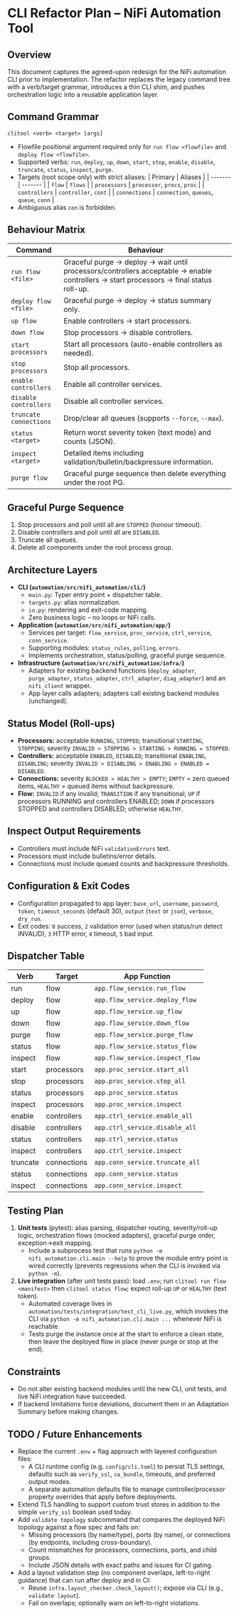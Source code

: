 # CLI Refactor Plan – NiFi Automation Tool

## Overview
This document captures the agreed-upon redesign for the NiFi automation CLI prior to implementation. The refactor replaces the legacy command tree with a verb/target grammar, introduces a thin CLI shim, and pushes orchestration logic into a reusable application layer.

## Command Grammar
```
clitool <verb> <target> [args]
```
- Flowfile positional argument required only for `run flow <flowfile>` and `deploy flow <flowfile>`.
- Supported verbs: `run`, `deploy`, `up`, `down`, `start`, `stop`, `enable`, `disable`, `truncate`, `status`, `inspect`, `purge`.
- Targets (root scope only) with strict aliases:
  | Primary | Aliases |
  | ------- | ------- |
  | `flow` | `flows` |
  | `processors` | `processor`, `procs`, `proc` |
  | `controllers` | `controller`, `cont` |
  | `connections` | `connection`, `queues`, `queue`, `conn` |
- Ambiguous alias `con` is forbidden.

## Behaviour Matrix
| Command | Behaviour |
| ------- | --------- |
| `run flow <file>` | Graceful purge → deploy → wait until processors/controllers acceptable → enable controllers → start processors → final status roll-up. |
| `deploy flow <file>` | Graceful purge → deploy → status summary only. |
| `up flow` | Enable controllers → start processors. |
| `down flow` | Stop processors → disable controllers. |
| `start processors` | Start all processors (auto-enable controllers as needed). |
| `stop processors` | Stop all processors. |
| `enable controllers` | Enable all controller services. |
| `disable controllers` | Disable all controller services. |
| `truncate connections` | Drop/clear all queues (supports `--force`, `--max`). |
| `status <target>` | Return worst severity token (text mode) and counts (JSON). |
| `inspect <target>` | Detailed items including validation/bulletin/backpressure information. |
| `purge flow` | Graceful purge sequence then delete everything under the root PG. |

## Graceful Purge Sequence
1. Stop processors and poll until all are `STOPPED` (honour timeout).
2. Disable controllers and poll until all are `DISABLED`.
3. Truncate all queues.
4. Delete all components under the root process group.

## Architecture Layers
- **CLI (`automation/src/nifi_automation/cli/`)**
  - `main.py`: Typer entry point + dispatcher table.
  - `targets.py`: alias normalization.
  - `io.py`: rendering and exit-code mapping.
  - Zero business logic – no loops or NiFi calls.
- **Application (`automation/src/nifi_automation/app/`)**
  - Services per target: `flow_service`, `proc_service`, `ctrl_service`, `conn_service`.
  - Supporting modules: `status_rules`, `polling`, `errors`.
  - Implements orchestration, status/polling, graceful purge sequence.
- **Infrastructure (`automation/src/nifi_automation/infra/`)**
  - Adapters for existing backend functions (`deploy_adapter`, `purge_adapter`, `status_adapter`, `ctrl_adapter`, `diag_adapter`) and an `nifi_client` wrapper.
  - App layer calls adapters; adapters call existing backend modules (unchanged).

## Status Model (Roll-ups)
- **Processors:** acceptable `RUNNING`, `STOPPED`; transitional `STARTING`, `STOPPING`; severity `INVALID > STOPPING > STARTING > RUNNING = STOPPED`.
- **Controllers:** acceptable `ENABLED`, `DISABLED`; transitional `ENABLING`, `DISABLING`; severity `INVALID > DISABLING > ENABLING > ENABLED = DISABLED`.
- **Connections:** severity `BLOCKED > HEALTHY > EMPTY`; `EMPTY` = zero queued items, `HEALTHY` = queued items without backpressure.
- **Flow:** `INVALID` if any invalid; `TRANSITION` if any transitional; `UP` if processors RUNNING and controllers ENABLED; `DOWN` if processors STOPPED and controllers DISABLED; otherwise `HEALTHY`.

## Inspect Output Requirements
- Controllers must include NiFi `validationErrors` text.
- Processors must include bulletins/error details.
- Connections must include queued counts and backpressure thresholds.

## Configuration & Exit Codes
- Configuration propagated to app layer: `base_url`, `username`, `password`, `token`, `timeout_seconds` (default 30), `output` (`text` or `json`), `verbose`, `dry_run`.
- Exit codes: `0` success, `2` validation error (used when status/run detect INVALID), `3` HTTP error, `4` timeout, `5` bad input.

## Dispatcher Table
| Verb | Target | App Function |
| ---- | ------ | ------------ |
| run | flow | `app.flow_service.run_flow` |
| deploy | flow | `app.flow_service.deploy_flow` |
| up | flow | `app.flow_service.up_flow` |
| down | flow | `app.flow_service.down_flow` |
| purge | flow | `app.flow_service.purge_flow` |
| status | flow | `app.flow_service.status_flow` |
| inspect | flow | `app.flow_service.inspect_flow` |
| start | processors | `app.proc_service.start_all` |
| stop | processors | `app.proc_service.stop_all` |
| status | processors | `app.proc_service.status` |
| inspect | processors | `app.proc_service.inspect` |
| enable | controllers | `app.ctrl_service.enable_all` |
| disable | controllers | `app.ctrl_service.disable_all` |
| status | controllers | `app.ctrl_service.status` |
| inspect | controllers | `app.ctrl_service.inspect` |
| truncate | connections | `app.conn_service.truncate_all` |
| status | connections | `app.conn_service.status` |
| inspect | connections | `app.conn_service.inspect` |

## Testing Plan
1. **Unit tests** (pytest): alias parsing, dispatcher routing, severity/roll-up logic, orchestration flows (mocked adapters), graceful purge order, exception→exit mapping.
   - Include a subprocess test that runs `python -m nifi_automation.cli.main --help` to prove the module entry point is wired correctly (prevents regressions when the CLI is invoked via `python -m`).
2. **Live integration** (after unit tests pass): load `.env`; run `clitool run flow <manifest>` then `clitool status flow`; expect roll-up `UP` or `HEALTHY` (text token).
   - Automated coverage lives in `automation/tests/integration/test_cli_live.py`, which invokes the CLI via `python -m nifi_automation.cli.main ...` whenever NiFi is reachable.
   - Tests purge the instance once at the start to enforce a clean state, then leave the deployed flow in place (never purge or stop at the end).

## Constraints
- Do not alter existing backend modules until the new CLI, unit tests, and live NiFi integration have succeeded.
- If backend limitations force deviations, document them in an Adaptation Summary before making changes.

## TODO / Future Enhancements
- Replace the current `.env` + flag approach with layered configuration files:
  - A CLI runtime config (e.g. `config/cli.toml`) to persist TLS settings, defaults such as `verify_ssl`, `ca_bundle`, timeouts, and preferred output modes.
  - A separate automation defaults file to manage controller/processor property overrides that apply before deployments.
- Extend TLS handling to support custom trust stores in addition to the simple `verify_ssl` boolean used today.
- Add `validate topology` subcommand that compares the deployed NiFi topology against a flow spec and fails on:
  - Missing processors (by name/type), ports (by name), or connections (by endpoints, including cross-boundary).
  - Count mismatches for processors, connections, ports, and child groups.
  - Include JSON details with exact paths and issues for CI gating.
- Add a layout validation step (no component overlaps, left-to-right guidance) that can run after deploy and in CI:
  - Reuse `infra.layout_checker.check_layout()`; expose via CLI (e.g., `validate layout`).
  - Fail on overlaps; optionally warn on left-to-right violations.
